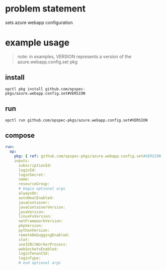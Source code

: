 # problem statement
sets azure webapp configuration

# example usage

> note: in examples, VERSION represents a version of the azure.webapp.config.set pkg

## install

```shell
opctl pkg install github.com/opspec-pkgs/azure.webapp.config.set#VERSION
```

## run

```
opctl run github.com/opspec-pkgs/azure.webapp.config.set#VERSION
```

## compose

```yaml
run:
  op:
    pkg: { ref: github.com/opspec-pkgs/azure.webapp.config.set#VERSION }
    inputs: 
      subscriptionId:
      loginId:
      loginSecret:
      name:
      resourceGroup:
      # begin optional args
      alwaysOn:
      autoHealEnabled:
      javaContainer:
      javaContainerVersion:
      javaVersion:
      linuxFxVersion:
      netFrameworkVersion:
      phpVersion:
      pythonVersion:
      remoteDebuggingEnabled:
      slot:
      use32BitWorkerProcess:
      webSocketsEnabled:
      loginTenantId:
      loginType:
      # end optional args
```

